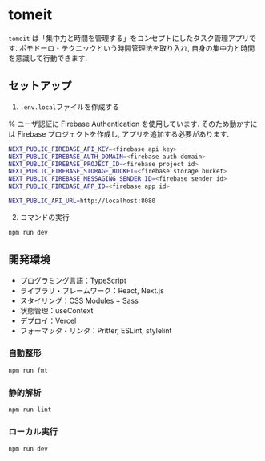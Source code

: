 # tomeit

`tomeit` は「集中力と時間を管理する」をコンセプトにしたタスク管理アプリです.
ポモドーロ・テクニックという時間管理法を取り入れ, 自身の集中力と時間を意識して行動できます.

## セットアップ

1. `.env.local`ファイルを作成する

% ユーザ認証に Firebase Authentication を使用しています. そのため動かすには Firebase プロジェクトを作成し, アプリを追加する必要があります.

```bash
NEXT_PUBLIC_FIREBASE_API_KEY=<firebase api key>
NEXT_PUBLIC_FIREBASE_AUTH_DOMAIN=<firebase auth domain>
NEXT_PUBLIC_FIREBASE_PROJECT_ID=<firebase project id>
NEXT_PUBLIC_FIREBASE_STORAGE_BUCKET=<firebase storage bucket>
NEXT_PUBLIC_FIREBASE_MESSAGING_SENDER_ID=<firebase sender id>
NEXT_PUBLIC_FIREBASE_APP_ID=<firebase app id>

NEXT_PUBLIC_API_URL=http://localhost:8080
```

2. コマンドの実行

```bash
npm run dev
```

## 開発環境

- プログラミング言語：TypeScript
- ライブラリ・フレームワーク：React, Next.js
- スタイリング：CSS Modules + Sass
- 状態管理：useContext
- デプロイ：Vercel
- フォーマッタ・リンタ：Pritter, ESLint, stylelint

### 自動整形

```bash
npm run fmt
```

### 静的解析

```bash
npm run lint
```

### ローカル実行

```bash
npm run dev
```
